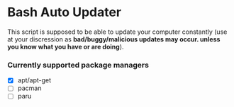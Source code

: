 # Bash Auto Updater
This script is supposed to be able to update your computer constantly (use at your discression as __bad/buggy/malicious updates may occur. unless you know what you have or are doing__).

### Currently supported package managers
 - [x] apt/apt-get
 - [ ] pacman
 - [ ] paru
